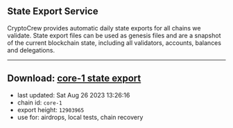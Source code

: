 ## State Export Service
CryptoCrew provides automatic daily state exports for all chains we validate. State export files can be used as genesis files and are a snapshot of the current blockchain state, including all validators, accounts, balances and delegations.

---
**Download: [core-1 state export](https://dl.ccvalidators.com/SERVICE/persistence/core-1_export_12903965.json)**
---

- last updated: Sat Aug 26 2023 13:26:16
- chain id: `core-1`
- export height: `12903965`
- use for: airdrops, local tests, chain recovery
